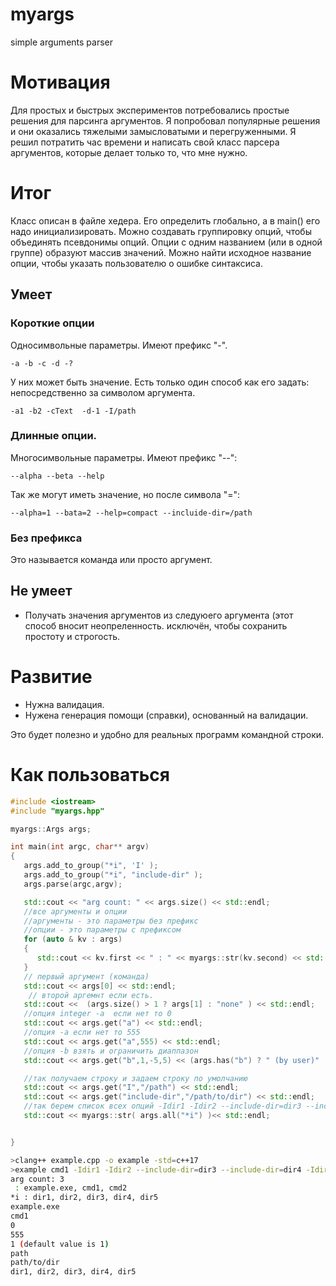 # myargs
simple arguments parser

# Мотивация
Для простых и быстрых экспериментов потребовались простые решения для парсинга аргументов.
Я попробовал популярные решения и они оказались тяжелыми замысловатыми и перегруженными.
Я решил потратить час времени и написать свой класс парсера аргументов, которые делает только то, что мне нужно.

# Итог
Класс описан в файле хедера. Его  определить глобально, а в main() его надо инициализировать.
Можно создавать группировку опций, чтобы объединять псевдонимы опций. 
Опции с одним названием (или в одной группе) образуют массив значений.
Можно найти исходное название опции, чтобы указать пользователю о ошибке синтаксиса. 

## Умеет
### Короткие опции
Односимвольные параметры. Имеют префикс "-".

```
-a -b -c -d -?
```

У них может быть значение. Есть только один способ как его задать: непосредственно за символом аргумента.

```
-a1 -b2 -cText  -d-1 -I/path
```

### Длинные опции. 
Многосимвольные параметры. Имеют префикс "--":

```
--alpha --beta --help
```

Так же могут иметь значение, но после символа "=":

```
--alpha=1 --bata=2 --help=compact --incluide-dir=/path
```

### Без префикса
Это называется команда или просто аргумент.

## Не умеет
* Получать значения аргументов из следуюего аргумента (этот способ вносит неопреленность. исключён, чтобы сохранить простоту и строгость.

# Развитие
* Нужна валидация.
* Нужена генерация помощи (справки), основанный на валидации. 

Это будет полезно и удобно для реальных программ командной строки.

# Как пользоваться

```c++
#include <iostream>
#include "myargs.hpp"

myargs::Args args;

int main(int argc, char** argv)
{
   args.add_to_group("*i", 'I' );
   args.add_to_group("*i", "include-dir" );
   args.parse(argc,argv);

   std::cout << "arg count: " << args.size() << std::endl;
   //все аргументы и опции
   //аргументы - это параметры без префикс
   //опции - это параметры с префиксом
   for (auto & kv : args)
   {
      std::cout << kv.first << " : " << myargs::str(kv.second) << std::endl;
   }
   // первый аргумент (команда)
   std::cout << args[0] << std::endl;
    // второй аргемнт если есть.
   std::cout <<  (args.size() > 1 ? args[1] : "none" ) << std::endl;
   //опция integer -a  если нет то 0
   std::cout << args.get("a") << std::endl;
   //опция -a если нет то 555
   std::cout << args.get("a",555) << std::endl;
   //опция -b взять и ограничить диаппазон
   std::cout << args.get("b",1,-5,5) << (args.has("b") ? " (by user)" : " (default value is 1)"  )  << std::endl;

   //так получаем строку и задаем строку по умолчанию
   std::cout << args.get("I","/path") << std::endl;
   std::cout << args.get("include-dir","/path/to/dir") << std::endl;
   //так берем список всех опций -Idir1 -Idir2 --include-dir=dir3 --include-dir=dir4
   std::cout << myargs::str( args.all("*i") )<< std::endl;


}
```

```bash
>clang++ example.cpp -o example -std=c++17
>example cmd1 -Idir1 -Idir2 --include-dir=dir3 --include-dir=dir4 -Idir5 cmd2
arg count: 3
 : example.exe, cmd1, cmd2
*i : dir1, dir2, dir3, dir4, dir5
example.exe
cmd1
0
555
1 (default value is 1)
path
path/to/dir
dir1, dir2, dir3, dir4, dir5
```
